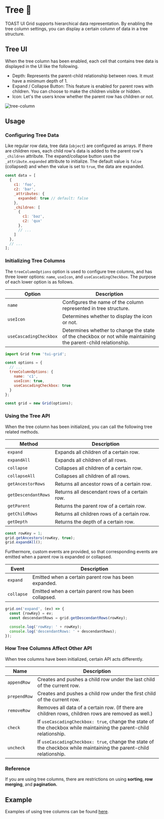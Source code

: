 # Tree 🌳

TOAST UI Grid supports hierarchical data representation. By enabling the tree column settings, you can display a certain column of data in a tree structure. 

## Tree UI

When the tree column has been enabled, each cell that contains tree data is displayed in the UI like the following.

* Depth: Represents the parent-child relationship between rows. It must have a minimum depth of 1. 
* Expand / Collapse Button: This feature is enabled for parent rows with children. You can choose to make the children visible or hidden. 
* Icon: Let's the users know whether the parent row has children or not. 

![tree-column](https://user-images.githubusercontent.com/18183560/41633101-0bd39096-7478-11e8-814f-5acbd21ea7d5.png)

## Usage

### Configuring Tree Data

Like regular row data, tree data (`object`) are configured as arrays. If there are children rows, each child row's data is added to the parent row's `_children` attribute. The expand/collapse button uses the `_attribute.expanded` attribute to initialize. The default value is `false` (collapsed) and when the value is set to `true`, the data are expanded. 

```js
const data = [
  {
    c1: 'foo',
    c2: 'bar',
    _attributes: {
      expanded: true // default: false
    },
    _children: [
      {
        c1: 'baz',
        c2: 'qux'
      },
      // ...
    ]
  },
  // ...
];
```

### Initializing Tree Columns

The `treeColumnOptions` option is used to configure tree columns, and has three lower options: `name`, `useIcon`, and `useCascadingCheckbox`. The purpose of each lower option is as follows. 

| Option | Description |
| --- | --- |
| `name` | Configures the name of the column represented in tree structure. |
| `useIcon` | Determines whether to display the icon or not. |
| `useCascadingCheckbox` | Determines whether to change the state of the checkbox or not while maintaining the parent-child relationship. |


```js
import Grid from 'tui-grid';

const options = {
  // ...
  treeColumnOptions: {
    name: 'c1',
    useIcon: true,
    useCascadingCheckbox: true
  }
};

const grid = new Grid(options);
```

### Using the Tree API

When the tree column has been initialized, you can call the following tree related methods. 

| Method | Description |
| --- | --- |
| `expand` | Expands all children of a certain row. |
| `expandAll` | Expands all children of all rows. |
| `collapse` | Collapses all children of a certain row. |
| `collapseAll` | Collapses all children of all rows. |
| `getAncestorRows` | Returns all ancestor rows of a certain row. |
| `getDescendantRows` | Returns all descendant rows of a certain row. |
| `getParent` | Returns the parent row of a certain row. |
| `getChildRows` | Returns all children rows of a certain row. |
| `getDepth` | Returns the depth of a certain row. |


```js
const rowKey = 1;
grid.getAncestors(rowKey, true);
grid.expandAll();
```

Furthermore, custom events are provided, so that corresponding events are emitted when a parent row is expanded or collapsed. 

| Event | Description |
| --- | --- |
| `expand` | Emitted when a certain parent row has been expanded. | 
| `collapse` | Emitted when a certain parent row has been collapsed. |

```js
grid.on('expand', (ev) => {
  const {rowKey} = ev;
  const descendantRows = grid.getDescendantRows(rowKey);

  console.log('rowKey: ' + rowKey);
  console.log('descendantRows: ' + descendantRows);
});
```

### How Tree Columns Affect Other API

When tree columns have been initialized, certain API acts differently. 

| Name | Description |
| --- | --- |
| `appendRow` | Creates and pushes a child row under the last child of the current row.  |
| `prependRow` | Creates and pushes a child row under the first child of the current row. |
| `removeRow` | Removes all data of a certain row. (If there are children rows, children rows are removed as well.) |
| `check` | If `useCascadingCheckbox: true`, change the state of the checkbox while maintaining the parent-child relationship. |
| `uncheck` | If `useCascadingCheckbox: true`, change the state of the checkbox while maintaining the parent-child relationship. |

### Reference

If you are using tree columns, there are restrictions on using **sorting**, **row merging**, and **pagination.**

## Example

Examples of using tree columns can be found [here](https://nhn.github.io/tui.grid/latest/tutorial-example14-tree).
